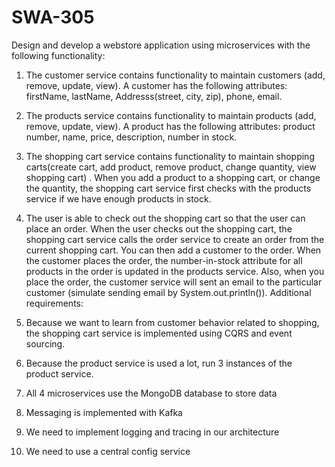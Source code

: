 # SWA-305
Design and develop a webstore application using microservices with the following
functionality:
1. The customer service contains functionality to maintain customers (add, remove,
   update, view). A customer has the following attributes: firstName, lastName,
   Addresss(street, city, zip), phone, email.
2. The products service contains functionality to maintain products (add, remove,
   update, view). A product has the following attributes: product number, name, price,
   description, number in stock.
3. The shopping cart service contains functionality to maintain shopping carts(create
   cart, add product, remove product, change quantity, view shopping cart) . When you
   add a product to a shopping cart, or change the quantity, the shopping cart service
   first checks with the products service if we have enough products in stock.
4. The user is able to check out the shopping cart so that the user can place an order.
   When the user checks out the shopping cart, the shopping cart service calls the order
   service to create an order from the current shopping cart. You can then add a
   customer to the order. When the customer places the order, the number-in-stock
   attribute for all products in the order is updated in the products service. Also, when
   you place the order, the customer service will sent an email to the particular
   customer (simulate sending email by System.out.println()).
   Additional requirements:





1. Because we want to learn from customer behavior related to shopping, the shopping
   cart service is implemented using CQRS and event sourcing.
2. Because the product service is used a lot, run 3 instances of the product service.
3. All 4 microservices use the MongoDB database to store data
4. Messaging is implemented with Kafka
5. We need to implement logging and tracing in our architecture
6. We need to use a central config service 
